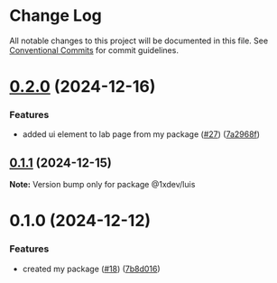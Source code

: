 # Change Log

All notable changes to this project will be documented in this file.
See [Conventional Commits](https://conventionalcommits.org) for commit guidelines.

# [0.2.0](https://github.com/devxicans/platform/compare/@1xdev/luis@0.1.1...@1xdev/luis@0.2.0) (2024-12-16)

### Features

- added ui element to lab page from my package ([#27](https://github.com/devxicans/platform/issues/27)) ([7a2968f](https://github.com/devxicans/platform/commit/7a2968f24b3f48bbff2d5b54ee7b543079b39ce8))

## [0.1.1](https://github.com/devxicans/platform/compare/@1xdev/luis@0.1.0...@1xdev/luis@0.1.1) (2024-12-15)

**Note:** Version bump only for package @1xdev/luis

# 0.1.0 (2024-12-12)

### Features

- created my package ([#18](https://github.com/devxicans/platform/issues/18)) ([7b8d016](https://github.com/devxicans/platform/commit/7b8d01698a829c011f31f0f50a0e284c29ca806e))
